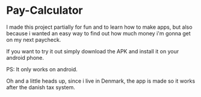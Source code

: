 # Pay-Calculator

I made this project partially for fun and to learn how to make apps, but also because i wanted an easy way to find out how much money i'm gonna get on my next paycheck.

If you want to try it out simply download the APK and install it on your android phone.

PS: It only works on android.

Oh and a little heads up, since i live in Denmark, the app is made so it works after the danish tax system.
